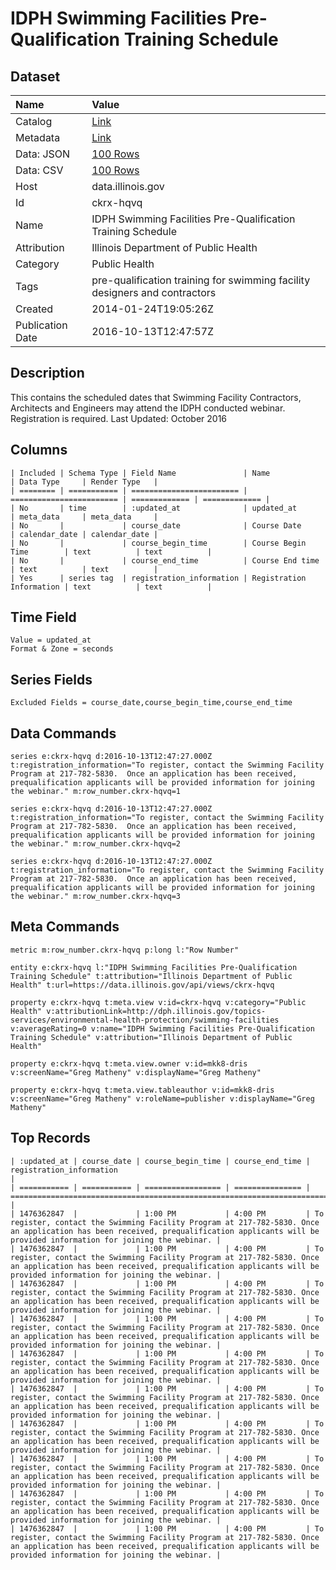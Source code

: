 # IDPH Swimming Facilities Pre-Qualification Training Schedule

## Dataset

| Name | Value |
| :--- | :---- |
| Catalog | [Link](https://catalog.data.gov/dataset/idph-swimming-facilities-pre-qualification-training-schedule-0d3a1) |
| Metadata | [Link](https://data.illinois.gov/api/views/ckrx-hqvq) |
| Data: JSON | [100 Rows](https://data.illinois.gov/api/views/ckrx-hqvq/rows.json?max_rows=100) |
| Data: CSV | [100 Rows](https://data.illinois.gov/api/views/ckrx-hqvq/rows.csv?max_rows=100) |
| Host | data.illinois.gov |
| Id | ckrx-hqvq |
| Name | IDPH Swimming Facilities Pre-Qualification Training Schedule |
| Attribution | Illinois Department of Public Health |
| Category | Public Health |
| Tags | pre-qualification training for swimming facility designers and contractors |
| Created | 2014-01-24T19:05:26Z |
| Publication Date | 2016-10-13T12:47:57Z |

## Description

This contains the scheduled dates that Swimming Facility Contractors, Architects and Engineers may attend the IDPH conducted webinar. Registration is required. Last Updated: October 2016

## Columns

```ls
| Included | Schema Type | Field Name               | Name                     | Data Type     | Render Type   |
| ======== | =========== | ======================== | ======================== | ============= | ============= |
| No       | time        | :updated_at              | updated_at               | meta_data     | meta_data     |
| No       |             | course_date              | Course Date              | calendar_date | calendar_date |
| No       |             | course_begin_time        | Course Begin Time        | text          | text          |
| No       |             | course_end_time          | Course End time          | text          | text          |
| Yes      | series tag  | registration_information | Registration Information | text          | text          |
```

## Time Field

```ls
Value = updated_at
Format & Zone = seconds
```

## Series Fields

```ls
Excluded Fields = course_date,course_begin_time,course_end_time
```

## Data Commands

```ls
series e:ckrx-hqvq d:2016-10-13T12:47:27.000Z t:registration_information="To register, contact the Swimming Facility Program at 217-782-5830.  Once an application has been received, prequalification applicants will be provided information for joining the webinar." m:row_number.ckrx-hqvq=1

series e:ckrx-hqvq d:2016-10-13T12:47:27.000Z t:registration_information="To register, contact the Swimming Facility Program at 217-782-5830.  Once an application has been received, prequalification applicants will be provided information for joining the webinar." m:row_number.ckrx-hqvq=2

series e:ckrx-hqvq d:2016-10-13T12:47:27.000Z t:registration_information="To register, contact the Swimming Facility Program at 217-782-5830.  Once an application has been received, prequalification applicants will be provided information for joining the webinar." m:row_number.ckrx-hqvq=3
```

## Meta Commands

```ls
metric m:row_number.ckrx-hqvq p:long l:"Row Number"

entity e:ckrx-hqvq l:"IDPH Swimming Facilities Pre-Qualification Training Schedule" t:attribution="Illinois Department of Public Health" t:url=https://data.illinois.gov/api/views/ckrx-hqvq

property e:ckrx-hqvq t:meta.view v:id=ckrx-hqvq v:category="Public Health" v:attributionLink=http://dph.illinois.gov/topics-services/environmental-health-protection/swimming-facilities v:averageRating=0 v:name="IDPH Swimming Facilities Pre-Qualification Training Schedule" v:attribution="Illinois Department of Public Health"

property e:ckrx-hqvq t:meta.view.owner v:id=mkk8-dris v:screenName="Greg Matheny" v:displayName="Greg Matheny"

property e:ckrx-hqvq t:meta.view.tableauthor v:id=mkk8-dris v:screenName="Greg Matheny" v:roleName=publisher v:displayName="Greg Matheny"
```

## Top Records

```ls
| :updated_at | course_date | course_begin_time | course_end_time | registration_information                                                                                                                                                                     | 
| =========== | =========== | ================= | =============== | ============================================================================================================================================================================================ | 
| 1476362847  |             | 1:00 PM           | 4:00 PM         | To register, contact the Swimming Facility Program at 217-782-5830. Once an application has been received, prequalification applicants will be provided information for joining the webinar. | 
| 1476362847  |             | 1:00 PM           | 4:00 PM         | To register, contact the Swimming Facility Program at 217-782-5830. Once an application has been received, prequalification applicants will be provided information for joining the webinar. | 
| 1476362847  |             | 1:00 PM           | 4:00 PM         | To register, contact the Swimming Facility Program at 217-782-5830. Once an application has been received, prequalification applicants will be provided information for joining the webinar. | 
| 1476362847  |             | 1:00 PM           | 4:00 PM         | To register, contact the Swimming Facility Program at 217-782-5830. Once an application has been received, prequalification applicants will be provided information for joining the webinar. | 
| 1476362847  |             | 1:00 PM           | 4:00 PM         | To register, contact the Swimming Facility Program at 217-782-5830. Once an application has been received, prequalification applicants will be provided information for joining the webinar. | 
| 1476362847  |             | 1:00 PM           | 4:00 PM         | To register, contact the Swimming Facility Program at 217-782-5830. Once an application has been received, prequalification applicants will be provided information for joining the webinar. | 
| 1476362847  |             | 1:00 PM           | 4:00 PM         | To register, contact the Swimming Facility Program at 217-782-5830. Once an application has been received, prequalification applicants will be provided information for joining the webinar. | 
| 1476362847  |             | 1:00 PM           | 4:00 PM         | To register, contact the Swimming Facility Program at 217-782-5830. Once an application has been received, prequalification applicants will be provided information for joining the webinar. | 
| 1476362847  |             | 1:00 PM           | 4:00 PM         | To register, contact the Swimming Facility Program at 217-782-5830. Once an application has been received, prequalification applicants will be provided information for joining the webinar. | 
| 1476362847  |             | 1:00 PM           | 4:00 PM         | To register, contact the Swimming Facility Program at 217-782-5830. Once an application has been received, prequalification applicants will be provided information for joining the webinar. | 
```